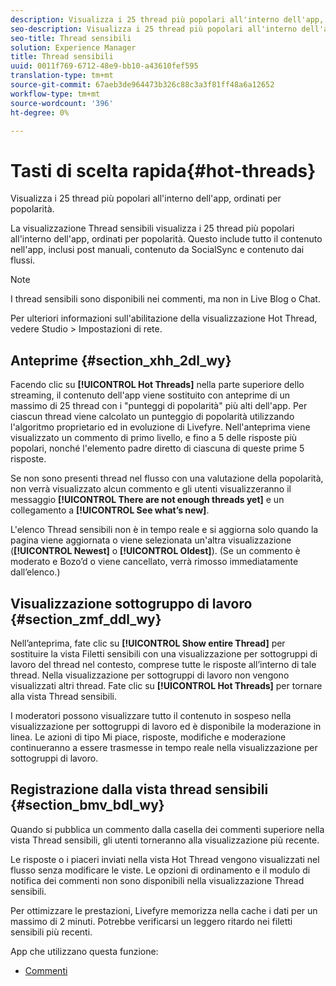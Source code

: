 ```yaml
---
description: Visualizza i 25 thread più popolari all'interno dell'app, ordinati per popolarità.
seo-description: Visualizza i 25 thread più popolari all'interno dell'app, ordinati per popolarità.
seo-title: Thread sensibili
solution: Experience Manager
title: Thread sensibili
uuid: 0011f769-6712-48e9-bb10-a43610fef595
translation-type: tm+mt
source-git-commit: 67aeb3de964473b326c88c3a3f81ff48a6a12652
workflow-type: tm+mt
source-wordcount: '396'
ht-degree: 0%

---
```



# Tasti di scelta rapida{#hot-threads}

Visualizza i 25 thread più popolari all&#39;interno dell&#39;app, ordinati per popolarità.

La visualizzazione Thread sensibili visualizza i 25 thread più popolari all&#39;interno dell&#39;app, ordinati per popolarità. Questo include tutto il contenuto nell&#39;app, inclusi post manuali, contenuto da SocialSync e contenuto dai flussi.

>[!NOTE]
>
>I thread sensibili sono disponibili nei commenti, ma non in Live Blog o Chat.

Per ulteriori informazioni sull&#39;abilitazione della visualizzazione Hot Thread, vedere Studio > Impostazioni di rete.

## Anteprime {#section_xhh_2dl_wy}

Facendo clic su **[!UICONTROL Hot Threads]** nella parte superiore dello streaming, il contenuto dell&#39;app viene sostituito con anteprime di un massimo di 25 thread con i &quot;punteggi di popolarità&quot; più alti dell&#39;app. Per ciascun thread viene calcolato un punteggio di popolarità utilizzando l&#39;algoritmo proprietario ed in evoluzione di Livefyre. Nell&#39;anteprima viene visualizzato un commento di primo livello, e fino a 5 delle risposte più popolari, nonché l&#39;elemento padre diretto di ciascuna di queste prime 5 risposte.

Se non sono presenti thread nel flusso con una valutazione della popolarità, non verrà visualizzato alcun commento e gli utenti visualizzeranno il messaggio **[!UICONTROL There are not enough threads yet]** e un collegamento a **[!UICONTROL See what’s new]**.

L&#39;elenco Thread sensibili non è in tempo reale e si aggiorna solo quando la pagina viene aggiornata o viene selezionata un&#39;altra visualizzazione (**[!UICONTROL Newest]** o **[!UICONTROL Oldest]**). (Se un commento è moderato e Bozo’d o viene cancellato, verrà rimosso immediatamente dall’elenco.)

## Visualizzazione sottogruppo di lavoro {#section_zmf_ddl_wy}

Nell’anteprima, fate clic su **[!UICONTROL Show entire Thread]** per sostituire la vista Filetti sensibili con una visualizzazione per sottogruppi di lavoro del thread nel contesto, comprese tutte le risposte all’interno di tale thread. Nella visualizzazione per sottogruppi di lavoro non vengono visualizzati altri thread. Fate clic su **[!UICONTROL Hot Threads]** per tornare alla vista Thread sensibili.

I moderatori possono visualizzare tutto il contenuto in sospeso nella visualizzazione per sottogruppi di lavoro ed è disponibile la moderazione in linea. Le azioni di tipo Mi piace, risposte, modifiche e moderazione continueranno a essere trasmesse in tempo reale nella visualizzazione per sottogruppi di lavoro.

## Registrazione dalla vista thread sensibili {#section_bmv_bdl_wy}

Quando si pubblica un commento dalla casella dei commenti superiore nella vista Thread sensibili, gli utenti torneranno alla visualizzazione più recente.

Le risposte o i piaceri inviati nella vista Hot Thread vengono visualizzati nel flusso senza modificare le viste. Le opzioni di ordinamento e il modulo di notifica dei commenti non sono disponibili nella visualizzazione Thread sensibili.

Per ottimizzare le prestazioni, Livefyre memorizza nella cache i dati per un massimo di 2 minuti. Potrebbe verificarsi un leggero ritardo nei filetti sensibili più recenti.



App che utilizzano questa funzione:

* [Commenti](/help/using/c-about-apps/c-comments/c-comments.md)

